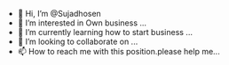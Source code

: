 - 👋 Hi, I’m @Sujadhosen
- 👀 I’m interested in Own business ...
- 🌱 I’m currently learning how to start business ...
- 💞️ I’m looking to collaborate on ...
- 📫 How to reach me with this position.please help me...

<!---
Sujadhosen/Sujadhosen is a ✨ special ✨ repository because its `README.md` (this file) appears on your GitHub profile.
You can click the Preview link to take a look at your changes.
--->
